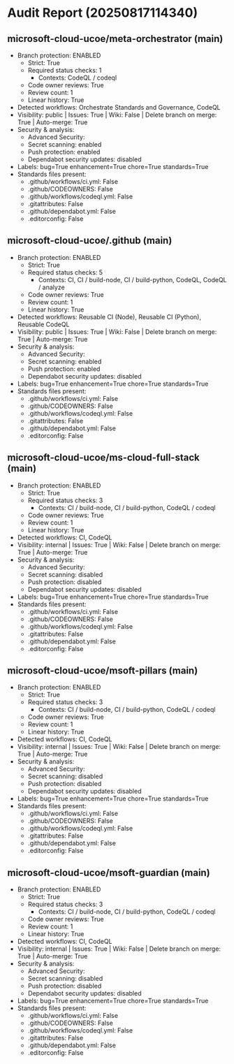 # Audit Report (20250817114340)

## microsoft-cloud-ucoe/meta-orchestrator (main)
- Branch protection: ENABLED
  - Strict: True
  - Required status checks: 1
    - Contexts: CodeQL / codeql
  - Code owner reviews: True
  - Review count: 1
  - Linear history: True
- Detected workflows: Orchestrate Standards and Governance, CodeQL
- Visibility: public | Issues: True | Wiki: False | Delete branch on merge: True | Auto-merge: True
- Security & analysis:
  - Advanced Security: 
  - Secret scanning: enabled
  - Push protection: enabled
  - Dependabot security updates: disabled
- Labels: bug=True enhancement=True chore=True standards=True
- Standards files present:
  - .github/workflows/ci.yml: False
  - .github/CODEOWNERS: False
  - .github/workflows/codeql.yml: False
  - .gitattributes: False
  - .github/dependabot.yml: False
  - .editorconfig: False

## microsoft-cloud-ucoe/.github (main)
- Branch protection: ENABLED
  - Strict: True
  - Required status checks: 5
    - Contexts: CI, CI / build-node, CI / build-python, CodeQL, CodeQL / analyze
  - Code owner reviews: True
  - Review count: 1
  - Linear history: True
- Detected workflows: Reusable CI (Node), Reusable CI (Python), Reusable CodeQL
- Visibility: public | Issues: True | Wiki: False | Delete branch on merge: True | Auto-merge: True
- Security & analysis:
  - Advanced Security: 
  - Secret scanning: enabled
  - Push protection: enabled
  - Dependabot security updates: disabled
- Labels: bug=True enhancement=True chore=True standards=True
- Standards files present:
  - .github/workflows/ci.yml: False
  - .github/CODEOWNERS: False
  - .github/workflows/codeql.yml: False
  - .gitattributes: False
  - .github/dependabot.yml: False
  - .editorconfig: False

## microsoft-cloud-ucoe/ms-cloud-full-stack (main)
- Branch protection: ENABLED
  - Strict: True
  - Required status checks: 3
    - Contexts: CI / build-node, CI / build-python, CodeQL / codeql
  - Code owner reviews: True
  - Review count: 1
  - Linear history: True
- Detected workflows: CI, CodeQL
- Visibility: internal | Issues: True | Wiki: False | Delete branch on merge: True | Auto-merge: True
- Security & analysis:
  - Advanced Security: 
  - Secret scanning: disabled
  - Push protection: disabled
  - Dependabot security updates: disabled
- Labels: bug=True enhancement=True chore=True standards=True
- Standards files present:
  - .github/workflows/ci.yml: False
  - .github/CODEOWNERS: False
  - .github/workflows/codeql.yml: False
  - .gitattributes: False
  - .github/dependabot.yml: False
  - .editorconfig: False

## microsoft-cloud-ucoe/msoft-pillars (main)
- Branch protection: ENABLED
  - Strict: True
  - Required status checks: 3
    - Contexts: CI / build-node, CI / build-python, CodeQL / codeql
  - Code owner reviews: True
  - Review count: 1
  - Linear history: True
- Detected workflows: CI, CodeQL
- Visibility: internal | Issues: True | Wiki: False | Delete branch on merge: True | Auto-merge: True
- Security & analysis:
  - Advanced Security: 
  - Secret scanning: disabled
  - Push protection: disabled
  - Dependabot security updates: disabled
- Labels: bug=True enhancement=True chore=True standards=True
- Standards files present:
  - .github/workflows/ci.yml: False
  - .github/CODEOWNERS: False
  - .github/workflows/codeql.yml: False
  - .gitattributes: False
  - .github/dependabot.yml: False
  - .editorconfig: False

## microsoft-cloud-ucoe/msoft-guardian (main)
- Branch protection: ENABLED
  - Strict: True
  - Required status checks: 3
    - Contexts: CI / build-node, CI / build-python, CodeQL / codeql
  - Code owner reviews: True
  - Review count: 1
  - Linear history: True
- Detected workflows: CI, CodeQL
- Visibility: internal | Issues: True | Wiki: False | Delete branch on merge: True | Auto-merge: True
- Security & analysis:
  - Advanced Security: 
  - Secret scanning: disabled
  - Push protection: disabled
  - Dependabot security updates: disabled
- Labels: bug=True enhancement=True chore=True standards=True
- Standards files present:
  - .github/workflows/ci.yml: False
  - .github/CODEOWNERS: False
  - .github/workflows/codeql.yml: False
  - .gitattributes: False
  - .github/dependabot.yml: False
  - .editorconfig: False

